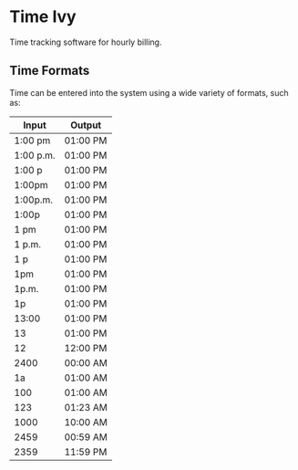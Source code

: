 # Time Ivy

Time tracking software for hourly billing.

## Time Formats

Time can be entered into the system using a wide variety of formats, such as:

Input     | Output
---       | ---
1:00 pm   | 01:00 PM
1:00 p.m. | 01:00 PM
1:00 p    | 01:00 PM
1:00pm    | 01:00 PM
1:00p.m.  | 01:00 PM
1:00p     | 01:00 PM
1 pm      | 01:00 PM
1 p.m.    | 01:00 PM
1 p       | 01:00 PM
1pm       | 01:00 PM
1p.m.     | 01:00 PM
1p        | 01:00 PM
13:00     | 01:00 PM
13        | 01:00 PM
12        | 12:00 PM
2400      | 00:00 AM
1a        | 01:00 AM
100       | 01:00 AM
123       | 01:23 AM
1000      | 10:00 AM
2459      | 00:59 AM
2359      | 11:59 PM

